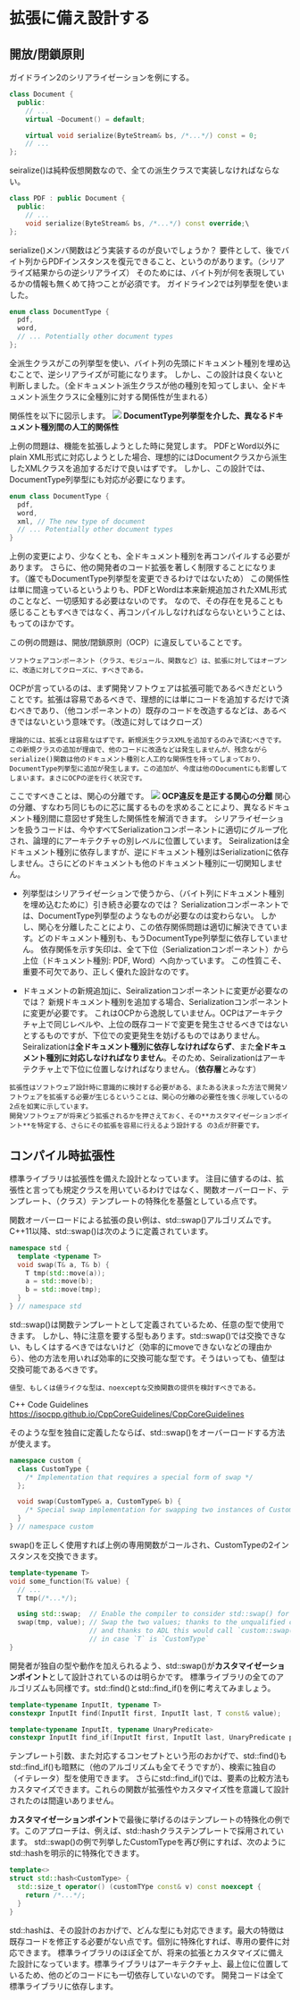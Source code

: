 # 拡張に備え設計する

## 開放/閉鎖原則

ガイドライン2のシリアライゼーションを例にする。
```C++
class Document {
  public: 
    // ...
    virtual ~Document() = default;

    virtual void serialize(ByteStream& bs, /*...*/) const = 0;
    // ...
};
```

seiralize()は純粋仮想関数なので、全ての派生クラスで実装しなければならない。

```C++
class PDF : public Document {
  public:
    // ...
    void serialize(ByteStream& bs, /*...*/) const override;\
};
```

serialize()メンバ関数はどう実装するのが良いでしょうか？
要件として、後でバイト列からPDFインスタンスを復元できること、というのがあります。（シリアライズ結果からの逆シリアライズ）
そのためには、バイト列が何を表現しているかの情報も無くめて持つことが必須です。
ガイドライン2では列挙型を使いました。
```C++
enum class DocumentType {
  pdf,
  word,
  // ... Potentially other document types
};
```
全派生クラスがこの列挙型を使い、バイト列の先頭にドキュメント種別を埋め込むことで、逆シリアライズが可能になります。
しかし、この設計は良くないと判断しました。（全ドキュメント派生クラスが他の種別を知ってしまい、全ドキュメント派生クラスに全種別に対する関係性が生まれる）

関係性を以下に図示します。
![](/ch1/1.ソフトウェア設計の重要性を理解する/guid5/step1.drawio.png)
**DocumentType列挙型を介した、異なるドキュメント種別間の人工的関係性**

上例の問題は、機能を拡張しようとした時に発覚します。
PDFとWord以外にplain XML形式に対応しようとした場合、理想的にはDocumentクラスから派生したXMLクラスを追加するだけで良いはずです。
しかし、この設計では、DocumentType列挙型にも対応が必要になります。
```C++
enum class DocumentType {
  pdf,
  word,
  xml, // The new type of document
  // ... Potentially other document types
}
```
上例の変更により、少なくとも、全ドキュメント種別を再コンパイルする必要があります。
さらに、他の開発者のコード拡張を著しく制限することになります。（誰でもDocumentType列挙型を変更できるわけではないため）
この関係性は単に間違っているというよりも、PDFとWordは本来新規追加されたXML形式のことなど、一切感知する必要はないのです。
なので、その存在を見ることも感じることもすべきではなく、再コンパイルしなければならないということは、もってのほかです。

この例の問題は、開放/閉鎖原則（OCP）に違反していることです。
```
ソフトウェアコンポーネント（クラス、モジュール、関数など）は、拡張に対してはオープンに、改造に対してクローズに、すべきである。
```
OCPが言っているのは、まず開発ソフトウェアは拡張可能であるべきだということです。拡張は容易であるべきで、理想的には単にコードを追加するだけで済むべきであり、（他コンポーネントの）既存のコードを改造するなどは、あるべきではないという意味です。（改造に対してはクローズ）

```
理論的には、拡張とは容易なはずです。新規派生クラスXMLを追加するのみで済むべきです。この新規クラスの追加が理由で、他のコードに改造などは発生しませんが、残念ながらserialize()関数は他のドキュメント種別と人工的な関係性を持ってしまっており、DocumentType列挙型に追加が発生します。この追加が、今度は他のDocumentにも影響してしまいます。まさにOCPの逆を行く状況です。
```

ここですべきことは、関心の分離です。
![](/ch1/1.ソフトウェア設計の重要性を理解する/guid5/step2.drawio.png)
**OCP違反を是正する関心の分離**
関心の分離、すなわち同じものに芯に属するものを求めることにより、異なるドキュメント種別間に意図せず発生した関係性を解消できます。
シリアライゼーションを扱うコードは、今やすべてSerializationコンポーネントに適切にグループ化され、論理的にアーキテクチャの別レベルに位置しています。
Seiralizationは全ドキュメント種別に依存しますが、逆にドキュメント種別はSerializationに依存しません。さらにどのドキュメントも他のドキュメント種別に一切関知しません。

- 列挙型はシリアライゼーションで使うから、（バイト列にドキュメント種別を埋め込むために）引き続き必要なのでは？
Serializationコンポーネントでは、DocumentType列挙型のようなものが必要なのは変わらない。
しかし、関心を分離したことにより、この依存関係問題は適切に解決できています。どのドキュメント種別も、もうDocumentType列挙型に依存していません。
依存関係を示す矢印は、全て下位（Serializationコンポーネント）から上位（ドキュメント種別: PDF, Word）へ向かっています。
この性質こそ、重要不可欠であり、正しく優れた設計なのです。

- ドキュメントの新規追加jに、Seiralizationコンポーネントに変更が必要なのでは？
新規ドキュメント種別を追加する場合、Serializationコンポーネントに変更が必要です。
これはOCPから逸脱していません。OCPはアーキテクチャ上で同じレベルや、上位の既存コードで変更を発生させるべきではないとするものですが、下位での変更発生を妨げるものではありません。
Seiralizationは**全ドキュメント種別に依存しなければならず**、また**全ドキュメント種別に対応しなければなりません**。そのため、Seiralizationはアーキテクチャ上で下位に位置しなければなりません。（**依存層**とみなす）

```
拡張性はソフトウェア設計時に意識的に検討する必要がある、またある決まった方法で開発ソフトウェアを拡張する必要が生じるということは、関心の分離の必要性を強く示唆しているの2点を如実に示しています。
開発ソフトウェアが将来どう拡張されるかを押さえておく、その**カスタマイゼーションポイント**を特定する、さらにその拡張を容易に行えるよう設計する の3点が肝要です。
```

## コンパイル時拡張性
標準ライブラリは拡張性を備えた設計となっています。
注目に値するのは、拡張性と言っても規定クラスを用いているわけではなく、関数オーバーロード、テンプレート、（クラス）テンプレートの特殊化を基盤としている点です。

関数オーバーロードによる拡張の良い例は、std::swap()アルゴリズムです。
C++11以降、std::swap()は次のように定義されています。
```C++
namespace std {
  template <typename T>
  void swap(T& a, T& b) {
    T tmp(std::move(a));
    a = std::move(b);
    b = std::move(tmp);
  }
} // namespace std
```

std::swap()は関数テンプレートとして定義されているため、任意の型で使用できます。
しかし、特に注意を要する型もあります。std::swap()では交換できない、もしくはするべきではないけど（効率的にmoveできないなどの理由から）、他の方法を用いれば効率的に交換可能な型です。そうはいっても、値型は交換可能であるべきです。
```
値型、もしくは値ライクな型は、noexceptな交換関数の提供を検討すべきである。
```
C++ Code Guidelines
https://isocpp.github.io/CppCoreGuidelines/CppCoreGuidelines

そのような型を独自に定義したならば、std::swap()をオーバーロードする方法が使えます。
```C++
namespace custom {
  class CustomType {
    /* Implementation that requires a special form of swap */
  };

  void swap(CustomType& a, CustomType& b) {
    /* Special swap implementation for swapping two instances of CustomType */
  }
} // namespace custom
```

swap()を正しく使用すれば上例の専用関数がコールされ、CustomTypeの2インスタンスを交換できます。
```C++
template<typename T>
void some_function(T& value) {
  // ...
  T tmp(/*...*/);

  using std::swap;  // Enable the compiler to consider std::swap() for the subsequent swap() call
  swap(tmp, value); // Swap the two values; thanks to the unqualified call
                    // and thanks to ADL this would call `custom::swap()`
                    // in case `T` is `CustomType`
}
```

開発者が独自の型や動作を加えられるよう、std::swap()が**カスタマイゼーションポイント**として設計されているのは明らかです。
標準ライブラリの全てのアルゴリズムも同様です。std::find()とstd::find_if()を例に考えてみましょう。
```C++
template<typename InputIt, typename T>
constexpr InputIt find(InputIt first, InputIt last, T const& value);

template<typename InputIt, typename UnaryPredicate>
constexpr InputIt find_if(InputIt first, InputIt last, UnaryPredicate p);
```

テンプレート引数、また対応するコンセプトという形のおかげで、std::find()もstd::find_if()も暗黙に（他のアルゴリズムも全てそうですが）、検索に独自の（イテレータ）型を使用できます。
さらにstd::find_if()では、要素の比較方法もカスタマイズできます。これらの関数が拡張性やカスタマイズ性を意識して設計されたのは間違いありません。

**カスタマイゼーションポイント**で最後に挙げるのはテンプレートの特殊化の例です。このアプローチは、例えば、std::hashクラステンプレートで採用されています。
std::swap()の例で列挙したCustomTypeを再び例にすれば、次のようにstd::hashを明示的に特殊化できます。
```C++
template<>
struct std::hash<CustomType> {
  std::size_t operator() (customTYpe const& v) const noexcept {
    return /*...*/;
  }
}
```
std::hashは、その設計のおかげで、どんな型にも対応できます。最大の特徴は既存コードを修正する必要がない点です。個別に特殊化すれば、専用の要件に対応できます。
標準ライブラリのほぼ全てが、将来の拡張とカスタマイズに備えた設計になっています。標準ライブラリはアーキテクチャ上、最上位に位置しているため、他のどのコードにも一切依存していないのです。
開発コードは全て標準ライブラリに依存します。
